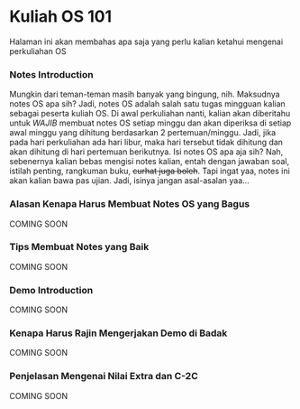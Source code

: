 # Kuliah OS 101
Halaman ini akan membahas apa saja yang perlu kalian ketahui mengenai perkuliahan OS
### Notes Introduction
Mungkin dari teman-teman masih banyak yang bingung, nih. Maksudnya notes OS apa sih? Jadi, notes OS adalah salah satu tugas mingguan kalian sebagai peserta kuliah OS. Di awal perkuliahan nanti, kalian akan diberitahu untuk *WAJIB* membuat notes OS setiap minggu dan akan diperiksa di setiap awal minggu yang dihitung berdasarkan 2 pertemuan/minggu. Jadi, jika pada hari perkuliahan ada hari libur, maka hari tersebut tidak dihitung dan akan dihitung di hari pertemuan berikutnya.
Isi notes OS apa aja sih? Nah, sebenernya kalian bebas mengisi notes kalian, entah dengan jawaban soal, istilah penting, rangkuman buku, ~~curhat juga boleh~~. Tapi ingat yaa, notes ini akan kalian bawa pas ujian. Jadi, isinya jangan asal-asalan yaa...

### Alasan Kenapa Harus Membuat Notes OS yang Bagus
COMING SOON

### Tips Membuat Notes yang Baik
COMING SOON

### Demo Introduction
COMING SOON

### Kenapa Harus Rajin Mengerjakan Demo di Badak
COMING SOON

### Penjelasan Mengenai Nilai Extra dan C-2C
COMING SOON